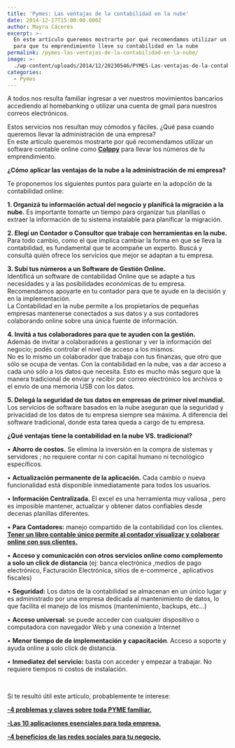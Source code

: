 ```yaml
---
title: 'Pymes: Las ventajas de la contabilidad en la nube'
date: 2014-12-17T15:00:00.000Z
author: Mayra Cáceres
excerpt: >-
  En este artículo queremos mostrarte por qué recomendamos utilizar un software
  para que tu emprendimiento lleve su contabilidad en la nube
permalink: /pymes-las-ventajas-de-la-contabilidad-en-la-nube/
image: >-
  ./wp-content/uploads/2014/12/20230546/PYMES-Las-ventajas-de-la-contabilidad-Online_Increase-BLOG-PYMES-03.jpg
categories:
  - Pymes
---
```

A todos nos resulta familiar ingresar a ver nuestros movimientos bancarios accediendo al homebanking o utilizar una cuenta de gmail para nuestros correos electrónicos.

Estos servicios nos resultan muy cómodos y fáciles. ¿Qué pasa cuando queremos llevar la administración de una empresa?  
En este artículo queremos mostrarte por qué recomendamos utilizar un software contable online como **[Colppy](http://www.colppy.com/)** para llevar los números de tu emprendimiento.

**¿Cómo aplicar las ventajas de la nube a la administración de mi empresa?**

Te proponemos los siguientes puntos para guiarte en la adopción de la contabilidad online:

**1. Organizá tu información actual del negocio y planificá la migración a la nube.** Es importante tomarte un tiempo para organizar tus planillas o extraer la información de tu sistema instalable para planificar la migración.

**2. Elegí un Contador o Consultor que trabaje con herramientas en la nube.**  
Para todo cambio, como el que implica cambiar la forma en que se lleva la contabilidad, es fundamental que te acompañe un experto. Buscá y consultá quién ofrece los servicios que mejor se adaptan a tu empresa.

**3. Subí tus números a un Software de Gestión Online.**  
Identificá un software de contabilidad Online que se adapte a tus necesidades y a las posibilidades económicas de tu empresa. Recomendamos apoyarte en tu contador para que te ayude en la decisión y en la implementación.  
La Contabilidad en la nube permite a los propietarios de pequeñas empresas mantenerse conectados a sus datos y a sus contadores colaborando online sobre una única fuente de información.

**4. Invitá a tus colaboradores para que te ayuden con la gestión.**  
Además de invitar a colaboradores a gestionar y ver la información del negocio; podés controlar el nivel de acceso a los mismos.  
No es lo mismo un colaborador que trabaja con tus finanzas, que otro que sólo se ocupa de ventas. Con la contabilidad en la nube, vas a dar acceso a cada uno sólo a los datos que necesita. Esto es mucho más seguro que la manera tradicional de enviar y recibir por correo electrónico los archivos o el envío de una memoria USB con los datos.

**5. Delegá la seguridad de tus datos en empresas de primer nivel mundial.**  
Los servicios de software basados en la nube aseguran que la seguridad y privacidad de los datos de tu empresa siempre sea máxima. A diferencia del software tradicional, donde esta tarea queda a cargo de tu empresa.

**¿Qué ventajas tiene la contabilidad en la nube VS. tradicional?**

• **Ahorro de costos.** Se elimina la inversión en la compra de sistemas y servidores ; no requiere contar ni con capital humano ni tecnológico específicos.

• **Actualización permanente de la aplicación.** Cada cambio o nueva funcionalidad está disponible inmediatamente para todos los usuarios.

• **Información Centralizada.** El excel es una herramienta muy valiosa , pero es imposible mantener, actualizar y obtener datos confiables desde decenas planillas diferentes.

• **Para Contadores:** manejo compartido de la contabilidad con los clientes. **[Tener un libro contable único permite al contador visualizar y colaborar online con sus clientes.](http://blog.colppy.com/2013/03/un-libro-contable-unico-y-online.html)**

• **Acceso y comunicación con otros servicios online como complemento a solo un click de distancia** (ej: banca electrónica ,medios de pago electrónico, Facturación Electrónica, sitios de e-commerce , aplicativos fiscales)

• **Seguridad:** Los datos de la contabilidad se almacenan en un único lugar y es administrado por una empresa dedicada al mantenimiento de datos, lo que facilita el manejo de los mismos (mantenimiento, backups, etc…)

• **Acceso universal:** se puede acceder con cualquier dispositivo o computadora con navegador Web y una conexión a Internet

• **Menor tiempo de de implementación y capacitación**. Acceso a soporte y ayuda online a solo click de distancia.

• **Inmediatez del servicio:** basta con acceder y empezar a trabajar. No requiere tiempos ni costos de instalación.

&nbsp;

Si te resultó útil este artículo, probablemente te interese:

**[-4 problemas y claves sobre toda PYME familiar.](https://increasecard.com/4-problemas-y-claves-de-toda-pyme-familiar/)**

**[-Las 10 aplicaciones esenciales para toda empresa.](https://increasecard.com/10-aplicaciones-escenciales-para-toda-empresa/)**

**[-4 beneficios de las redes sociales para tu negocio.](https://increasecard.com/4-beneficios-de-las-redes-sociales-con-gran-impacto-sobre-tu-negocio/)**

&nbsp;

